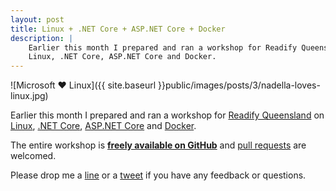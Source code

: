 ```yaml
---
layout: post
title: Linux + .NET Core + ASP.NET Core + Docker
description: |
    Earlier this month I prepared and ran a workshop for Readify Queensland on
    Linux, .NET Core, ASP.NET Core and Docker.
---
```


![Microsoft ♥ Linux]({{ site.baseurl }}public/images/posts/3/nadella-loves-linux.jpg)

Earlier this month I prepared and ran a workshop for
[Readify Queensland](https://readify.net)
on
[Linux](https://en.wikipedia.org/wiki/Linux),
[.NET Core](https://dotnet.github.io),
[ASP.NET Core](https://get.asp.net)
and
[Docker](https://www.docker.com).

The entire workshop is
[__freely available on GitHub__](https://github.com/todthomson/linux-dotnetcore-docker-how-to) and
[pull requests](https://github.com/todthomson/linux-dotnetcore-docker-how-to/pulls) are welcomed.

Please drop me a
[line](mailto:tod@todthomson.com)
or a
[tweet](https://twitter.com/todthomson)
if you have any feedback or questions.
